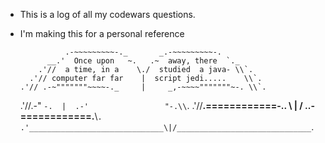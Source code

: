 - This is a log of all my codewars questions.
- I'm making this for a personal reference







                .-~~~~~~~~~-._       _.-~~~~~~~~~-.
            __.'  Once upon   ~.   .~  away, there  `._
          .'//  a time, in a    \./  studied  a java- \\`.
        .'// computer far far    |  script jedi.....    \\`.
      .'// .-~"""""""~~~~-._     |     _,-~~~~"""""""~-. \\`.
    .'//.-"                 `-.  |  .-'                 "-.\\`.
  .'//______.============-..   \ | /   ..-============.______\\`.
.'______________________________\|/______________________________`.
